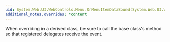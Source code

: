 ```yaml
---
uid: System.Web.UI.WebControls.Menu.OnMenuItemDataBound(System.Web.UI.WebControls.MenuEventArgs)
additional_notes.overrides: *content
---
```


<p>When overriding <xref href="System.Web.UI.WebControls.Menu.OnMenuItemDataBound(System.Web.UI.WebControls.MenuEventArgs)"></xref> in a derived class, be sure to call the base class's <xref href="System.Web.UI.WebControls.Menu.OnMenuItemDataBound(System.Web.UI.WebControls.MenuEventArgs)"></xref> method so that registered delegates receive the event.</p>


